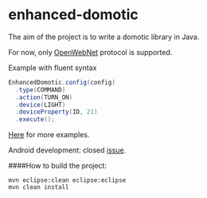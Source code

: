 enhanced-domotic
================
The aim of the project is to write a domotic library in Java.

For now, only [OpenWebNet](http://www.myopen-legrandgroup.com/resources/own_protocol/default.aspx) protocol is supported.

Example with fluent syntax
```java
EnhancedDomotic.config(config)
  .type(COMMAND)
  .action(TURN_ON)
  .device(LIGHT)
  .deviceProperty(ID, 21)
  .execute();
```

[Here](https://github.com/niqdev/enhanced-domotic/tree/master/src/test/java/com/domotic/enhanced/openwebnet) for more examples.

Android development: closed [issue](https://github.com/niqdev/enhanced-domotic/issues/1).

####How to build the project:
```
mvn eclipse:clean eclipse:eclipse
mvn clean install
```

